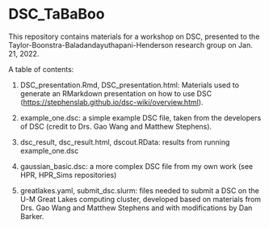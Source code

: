 # DSC_TaBaBoo

This repository contains materials for a workshop on DSC, presented to the 
Taylor-Boonstra-Baladandayuthapani-Henderson research group on Jan. 21, 2022.

A table of contents:

1. DSC_presentation.Rmd, DSC_presentation.html: Materials used to generate an
RMarkdown presentation on how to use DSC (https://stephenslab.github.io/dsc-wiki/overview.html).

2. example_one.dsc: a simple example DSC file, taken from the developers of DSC
(credit to Drs. Gao Wang and Matthew Stephens).

3. dsc_result, dsc_result.html, dscout.RData: results from running example_one.dsc

4. gaussian_basic.dsc: a more complex DSC file from my own work (see HPR, HPR_Sims repositories)

5. greatlakes.yaml, submit_dsc.slurm: files needed to submit a DSC on the U-M Great
Lakes computing cluster, developed based on materials from Drs. Gao Wang and Matthew Stephens
and with modifications by Dan Barker. 
